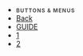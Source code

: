 * <div style="margin-top: 20px; letter-spacing: .1em; opacity: .8; font-size: .75em; font-weight: 700;">BUTTONS &amp; MENUS</div>
* [Back](/README.md)
* [GUIDE](guides/readme.md)
* [1](guides/guides.md)
* [2](guides/nonguide.md)
